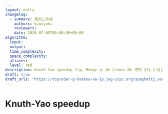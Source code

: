 ```yaml
---
layout: entry
changelog:
  - summary: 見出し作成
    authors: kimiyuki
    reviewers:
    date: 2020-07-09T00:00:00+09:00
algorithm:
  input:
  output:
  time_complexity:
  space_complexity:
  aliases:
  level: red
description: Knuth-Yao speedup とは、Monge な $N \times N$ 行列 $f$ に対して $\mathrm{dp}(l, r) = \min \lbrace \mathrm{dp}(l, m) + \mathrm{dp}(m + 1, r) \mid l \le m \lt r \rbrace + f(l, r)$ (ただし $l \le r$) で定まる関数 $\mathrm{dp}$ のグラフを $O(N^2)$ で求めるアルゴリズムである。
draft: true
draft_urls: "https://topcoder-g-hatena-ne-jp.jag-icpc.org/spaghetti_source/20120915/1347668163.html"
---
```


# Knuth-Yao speedup
